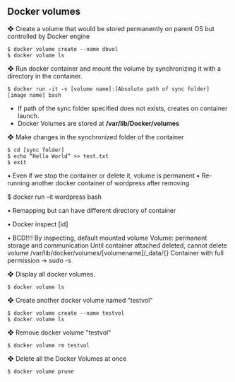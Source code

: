 ##  Docker volumes

❖ Create a volume that would be stored permanently on parent OS but controlled by Docker engine

```
$ docker volume create --name dbvol
$ docker volume ls
```

❖ Run docker container and mount the volume by synchronizing it with a directory in the container.

```
$ docker run -it -v [volume name]:[Absolute path of sync folder] [image name] bash
```
* If path of the sync folder specified does not exists, creates on container launch.
* Docker Volumes are stored at **/var/lib/Docker/volumes**

❖ Make changes in the synchronized folder of the container

```
$ cd [sync folder]	
$ echo “Hello World” >> test.txt
$ exit	
```

•	Even if we stop the container or delete it, volume is permanent
•	Re-running another docker container of wordpress after removing

$ docker run –it wordpress bash

•	Remapping but can have different directory of container

•	Docker inspect [id]

•	BCD!!!! By inspecting, default mounted volume
	Volume: permanent storage and communication
	Until container attached deleted, cannot delete volume 
	/var/lib/docker/volumes/[volumename]/_data/{}
	Container with full permission -> sudo -s

❖	Display all docker volumes.

	$ docker volume ls

❖	Create another docker volume named "testvol"

	$ docker volume create --name testvol
	$ docker volume ls

❖	Remove docker volume "testvol"

	$ docker volume rm testvol
	
❖ Delete all the Docker Volumes at once

```
$ docker volume prune
```
